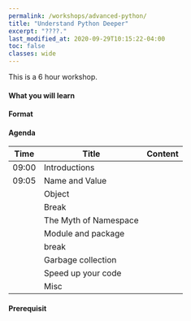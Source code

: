 ```yaml
---
permalink: /workshops/advanced-python/
title: "Understand Python Deeper"
excerpt: "????."
last_modified_at: 2020-09-29T10:15:22-04:00
toc: false
classes: wide
---
```


This is a 6 hour workshop.



#### What you will learn


#### Format


#### Agenda

| Time  | Title                 | Content |
|-------|-----------------------|---------|
| 09:00 | Introductions         |         |
| 09:05 | Name and Value        |         |
|       | Object                |         |
|       | Break                 |         |
|       | The Myth of Namespace |         |
|       | Module and package    |         |
|       | break                 |         |
|       | Garbage collection    |         |
|       | Speed up your code    |         |
|       | Misc                  |         |

#### Prerequisit

